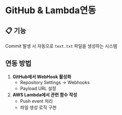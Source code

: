 # GitHub & Lambda연동 

## 📋 기능
Commit 발생 시 자동으로 `text.txt` 파일을 생성하는 시스템

## 연동 방법
1. **GitHub에서 WebHook 활성화**
   - Repository Settings → Webhooks
   - Payload URL 설정
2. **AWS Lambda에서 관련 함수 작성**
   - Push event 처리
   - 파일 생성 로직 구현
